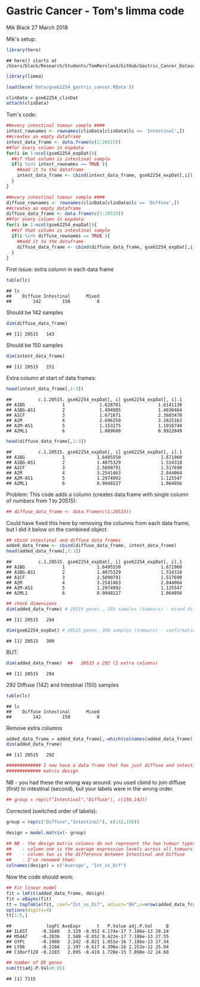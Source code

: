 Gastric Cancer - Tom's limma code
================
Mik Black
27 March 2018

Mik's setup:

``` r
library(here)
```

    ## here() starts at /Users/black/Research/Students/TomMarsland/GitHub/Gastric_Cancer_Datasets

``` r
library(limma)

load(here('Data/gse62254_gastric_cancer.RData'))

clinData = gse62254_clinDat
attach(clinData)
```

Tom's code:

``` r
##every intestinal tumour sample ####
intest_rownames <- rownames(clinData[clinData$lc == 'Intestinal',])
##creates an empty dataframe
intest_data_frame <- data.frame(c(1:20515))
##for every column in expdata
for(i in 1:ncol(gse62254_expDat)){
  ##if that column is intestinal sample
  if(i %in% intest_rownames == TRUE ){
    ##add it to the dataframe
    intest_data_frame <- cbind(intest_data_frame, gse62254_expDat[,i])
  }
}

##every intestinal tumour sample ####
diffuse_rownames <- rownames(clinData[clinData$lc == 'Diffuse',])
##creates an empty dataframe
diffuse_data_frame <- data.frame(c(1:20515))
##for every column in expdata
for(i in 1:ncol(gse62254_expDat)){
  ##if that column is intestinal sample
  if(i %in% diffuse_rownames == TRUE ){
    ##add it to the dataframe
    diffuse_data_frame <- cbind(diffuse_data_frame, gse62254_expDat[,i])
  }
}
```

First issue: extra column in each data frame

``` r
table(lc)
```

    ## lc
    ##    Diffuse Intestinal      Mixed 
    ##        142        150          8

Should be 142 samples

``` r
dim(diffuse_data_frame)
```

    ## [1] 20515   143

Should be 150 samples

``` r
dim(intest_data_frame)
```

    ## [1] 20515   151

Extra column at start of data frames:

``` r
head(intest_data_frame[,1:3])
```

    ##          c.1.20515. gse62254_expDat[, i] gse62254_expDat[, i].1
    ## A1BG              1             1.628701              1.6141138
    ## A1BG-AS1          2             1.494905              1.4030464
    ## A1CF              3             1.671671              2.3603470
    ## A2M               4             2.696250              3.1825163
    ## A2M-AS1           5             1.153275              1.1918744
    ## A2ML1             6             1.089608              0.9922849

``` r
head(diffuse_data_frame[,1:3])
```

    ##          c.1.20515. gse62254_expDat[, i] gse62254_expDat[, i].1
    ## A1BG              1            1.6495550               1.671960
    ## A1BG-AS1          2            1.4075329               1.514318
    ## A1CF              3            2.5890791               1.517690
    ## A2M               4            3.2541463               2.844064
    ## A2M-AS1           5            1.2974992               1.125547
    ## A2ML1             6            0.9948127               1.064056

Problem: This code adds a column (creates data.frame with single column of numbers from 1 to 20515):

``` r
## diffuse_data_frame <- data.frame(c(1:20515))
```

Could have fixed this here by removing the columns from each data frame, but I did it below on the combined object.

``` r
## cbind intestinal and diffuse data frames 
added_data_frame <- cbind(diffuse_data_frame, intest_data_frame)
head(added_data_frame[,1:3])
```

    ##          c.1.20515. gse62254_expDat[, i] gse62254_expDat[, i].1
    ## A1BG              1            1.6495550               1.671960
    ## A1BG-AS1          2            1.4075329               1.514318
    ## A1CF              3            2.5890791               1.517690
    ## A2M               4            3.2541463               2.844064
    ## A2M-AS1           5            1.2974992               1.125547
    ## A2ML1             6            0.9948127               1.064056

``` r
## check dimensions 
dim(added_data_frame) # 20515 genes , 293 samples (tumours) - mixed diffuse and intestinal samples removed
```

    ## [1] 20515   294

``` r
dim(gse62254_expDat) # 20515 genes, 300 samples (tumours) - confirmation 
```

    ## [1] 20515   300

BUT:

``` r
dim(added_data_frame)  ##   20515 x 292 (2 extra columns)
```

    ## [1] 20515   294

292 Diffuse (142) and Intestinal (150) samples

``` r
table(lc)
```

    ## lc
    ##    Diffuse Intestinal      Mixed 
    ##        142        150          8

Remove extra columns

``` r
added_data_frame = added_data_frame[,-which(colnames(added_data_frame) == "c.1.20515.")]
dim(added_data_frame)
```

    ## [1] 20515   292

``` r
############# I now have a data frame that has just diffuse and intestinal GC samples 
############# matrix design 
```

NB - you had these the wrong way around: you used cbind to join diffuse (first) to intestinal (second), but your labels were in the wrong order.<BR>

``` r
## group = rep(c("Intestinal","Diffuse"), c(150,142))
```

Corrected (switched order of labels):

``` r
group = rep(c("Diffuse","Intestinal"), c(142,150))

design = model.matrix(~ group)

## NB - the design matrix columns do not represent the two tumour types
##    - column one is the average expression levels across all tumours
##    - column two is the difference between Intestinal and Diffuse
##    - I've renamed them:
colnames(design) = c("Average", "Int_vs_Dif")
```

Now the code should work:

``` r
## Fit linear model
fit = lmFit(added_data_frame, design)
fit = eBayes(fit)
tt = topTable(fit, coef="Int_vs_Dif", adjust="BH",n=nrow(added_data_frame))
options(digits=4)
tt[1:5,]
```

    ##             logFC AveExpr      t   P.Value adj.P.Val     B
    ## IL6ST     -0.1640   3.329 -8.951 4.174e-17 7.186e-13 28.24
    ## MS4A7     -0.2836   2.580 -8.852 8.422e-17 7.186e-13 27.55
    ## GYPC      -0.1908   2.242 -8.821 1.051e-16 7.186e-13 27.34
    ## LY86      -0.2166   2.197 -8.617 4.390e-16 2.252e-12 25.94
    ## C10orf128 -0.2283   2.095 -8.419 1.728e-15 7.090e-12 24.60

``` r
## number of DE genes 
sum(tt$adj.P.Val<0.05)
```

    ## [1] 7115
